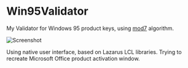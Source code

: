 # Win95Validator
My Validator for Windows 95 product keys, using [mod7](https://gurney.dev/posts/mod7/) algorithm.

![Screenshot](https://github.com/daniel5551/Win95Validator/assets/122913511/72d55082-2387-4960-ac57-ae2b0fc35ecc)

Using native user interface, based on Lazarus LCL libraries. Trying to recreate Microsoft Office product activation window.
